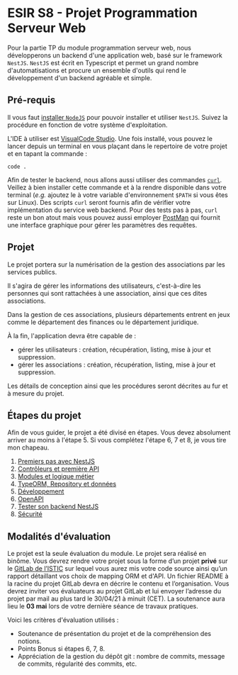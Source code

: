 # ESIR S8 - Projet Programmation Serveur Web

Pour la partie TP du module programmation serveur web, nous développerons un backend d'une application web, basé sur le 
framework `NestJS`.
`NestJS` est écrit en Typescript et permet un grand nombre d'automatisations et procure un ensemble d'outils qui rend le 
développement d'un backend agréable et simple.

## Pré-requis

Il vous faut [installer `NodeJS`](https://nodejs.org/en/download/) pour pouvoir installer et utiliser `NestJS`.
Suivez la procédure en fonction de votre système d'exploitation.

L'IDE à utiliser est [VisualCode Studio](https://code.visualstudio.com/). Une fois installé, vous pouvez le lancer depuis
un terminal en vous plaçant dans le repertoire de votre projet et en tapant la commande : 

```shell
code .
``` 

Afin de tester le backend, nous allons aussi utiliser des commandes [`curl`](https://curl.se/download.html). 
Veillez à bien installer cette commande et à la rendre disponible dans votre terminal (_e.g._ ajoutez le à votre variable
d'environnement `$PATH` si vous êtes sur Linux). Des scripts `curl` seront fournis afin de vérifier votre implémentation 
du service web backend.
Pour des tests pas à pas, `curl` reste un bon atout mais vous pouvez aussi employer [PostMan](https://www.postman.com/)
qui fournit une interface graphique pour gérer les paramètres des requêtes.

## Projet

Le projet portera sur la numérisation de la gestion des associations par les services publics.

Il s'agira de gérer les informations des utilisateurs, c'est-à-dire les personnes qui sont rattachées à une association,
ainsi que ces dites associations.

Dans la gestion de ces associations, plusieurs départements entrent en jeux comme le département des finances ou le 
département juridique.

À la fin, l'application devra être capable de :
- gérer les utilisateurs : création, récupération, listing, mise à jour et suppression.
- gérer les associations : création, récupération, listing, mise à jour et suppression.

Les détails de conception ainsi que les procédures seront décrites au fur et à mesure du projet.

## Étapes du projet

Afin de vous guider, le projet a été divisé en étapes. Vous devez absolument arriver au moins à l'étape 5. Si vous 
complétez l'étape 6, 7 et 8, je vous tire mon chapeau.

1. [Premiers pas avec NestJS](./premiers_pas_avec_nestjs.md)
2. [Contrôleurs et première API](./controleurs_et_premiere_api.md)
3. [Modules et logique métier](./modules_et_logiques_metiers.md)
4. [TypeORM, Repository et données](typeorm_repository_et_donnees.md)
5. [Développement](./developpement.md)
6. [OpenAPI](./openapi.md)
7. [Tester son backend NestJS](./tester_son_backend_nestjs.md)
8. [Sécurité](./securite.md)

## Modalités d'évaluation

Le projet est la seule évaluation du module. Le projet sera réalisé en binôme. Vous devrez rendre votre projet 
sous la forme d’un projet **privé** sur le [GitLab de l’ISTIC](https://gitlab.istic.univ-rennes1.fr) sur lequel vous 
aurez mis votre code source ainsi qu’un rapport détaillant vos choix de mapping ORM et d'API. Un fichier README 
à la racine du projet GitLab devra en décrire le contenu et l’organisation.
Vous devrez inviter vos évaluateurs au projet GitLab et lui envoyer l’adresse du projet par mail au plus tard
le 30/04/21 à minuit (CET). La soutenance aura lieu le **03 mai** lors de votre dernière séance de travaux pratiques.

Voici les critères d'évaluation utilisés :

- Soutenance de présentation du projet et de la compréhension des notions.
- Points Bonus si étapes 6, 7, 8.
- Appréciation de la gestion du dépôt git : nombre de commits, message de commits, régularité des commits, etc.

